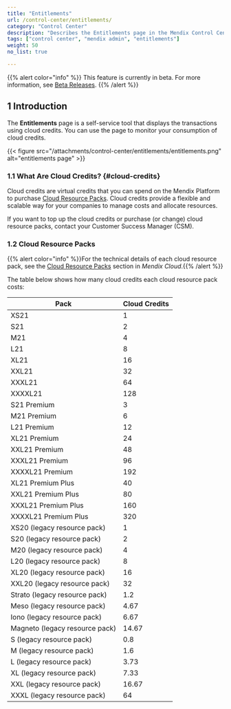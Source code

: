 ```yaml
---
title: "Entitlements"
url: /control-center/entitlements/
category: "Control Center"
description: "Describes the Entitlements page in the Mendix Control Center."
tags: ["control center", "mendix admin", "entitlements"]
weight: 50
no_list: true 

---
```


{{% alert color="info" %}}
This feature is currently in beta. For more information, see [Beta Releases](/releasenotes/beta-features/).
{{% /alert %}}

## 1 Introduction

The **Entitlements** page is a self-service tool that displays the transactions using cloud credits. You can use the page to monitor your consumption of cloud credits.

{{< figure src="/attachments/control-center/entitlements/entitlements.png" alt="entitlements page" >}}

### 1.1 What Are Cloud Credits? {#cloud-credits}

Cloud credits are virtual credits that you can spend on the Mendix Platform to purchase [Cloud Resource Packs](/developerportal/deploy/mendix-cloud-deploy/#resource-pack). Cloud credits provide a flexible and scalable way for your companies to manage costs and allocate resources.

If you want to top up the cloud credits or purchase (or change) cloud resource packs, contact your Customer Success Manager (CSM).

### 1.2 Cloud Resource Packs

{{% alert color="info" %}}For the technical details of each cloud resource pack, see the [Cloud Resource Packs](/developerportal/deploy/mendix-cloud-deploy/#resource-pack) section in *Mendix Cloud*.{{% /alert %}}

The table below shows how many cloud credits each cloud resource pack costs:

| Pack                           | Cloud Credits |
| ------------------------------ | ------------- |
| XS21                           | 1             |
| S21                            | 2             |
| M21                            | 4             |
| L21                            | 8             |
| XL21                           | 16            |
| XXL21                          | 32            |
| XXXL21                         | 64            |
| XXXXL21                        | 128           |
| S21 Premium                    | 3             |
| M21 Premium                    | 6             |
| L21 Premium                    | 12            |
| XL21 Premium                   | 24            |
| XXL21 Premium                  | 48            |
| XXXL21 Premium                 | 96            |
| XXXXL21 Premium                | 192           |
| XL21 Premium Plus              | 40            |
| XXL21 Premium Plus             | 80            |
| XXXL21 Premium Plus            | 160           |
| XXXXL21 Premium Plus           | 320           |
| XS20 (legacy resource pack)    | 1             |
| S20 (legacy resource pack)     | 2             |
| M20 (legacy resource pack)     | 4             |
| L20 (legacy resource pack)     | 8             |
| XL20 (legacy resource pack)    | 16            |
| XXL20 (legacy resource pack)   | 32            |
| Strato (legacy resource pack)  | 1.2           |
| Meso (legacy resource pack)    | 4.67          |
| Iono (legacy resource pack)    | 6.67          |
| Magneto (legacy resource pack) | 14.67         |
| S (legacy resource pack)       | 0.8           |
| M (legacy resource pack)       | 1.6           |
| L (legacy resource pack)       | 3.73          |
| XL (legacy resource pack)      | 7.33          |
| XXL (legacy resource pack)     | 16.67         |
| XXXL (legacy resource pack)    | 64            |
